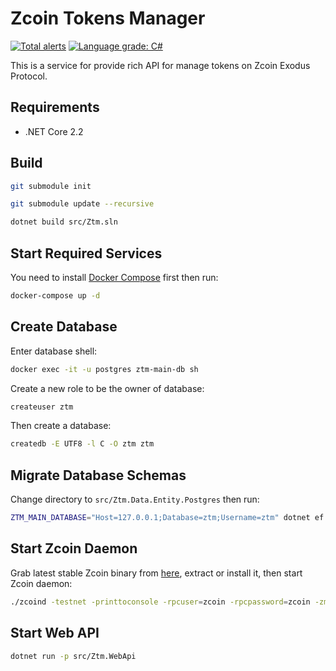 # Zcoin Tokens Manager
[![Total alerts](https://img.shields.io/lgtm/alerts/g/zcoinofficial/ztm.svg?logo=lgtm&logoWidth=18)](https://lgtm.com/projects/g/zcoinofficial/ztm/alerts/) [![Language grade: C#](https://img.shields.io/lgtm/grade/csharp/g/zcoinofficial/ztm.svg?logo=lgtm&logoWidth=18)](https://lgtm.com/projects/g/zcoinofficial/ztm/context:csharp)

This is a service for provide rich API for manage tokens on Zcoin Exodus Protocol.

## Requirements

- .NET Core 2.2

## Build

```sh
git submodule init
```

```sh
git submodule update --recursive
```

```sh
dotnet build src/Ztm.sln
```

## Start Required Services

You need to install [Docker Compose](https://docs.docker.com/compose/) first then run:

```sh
docker-compose up -d
```

## Create Database

Enter database shell:

```sh
docker exec -it -u postgres ztm-main-db sh
```

Create a new role to be the owner of database:

```sh
createuser ztm
```

Then create a database:

```sh
createdb -E UTF8 -l C -O ztm ztm
```

## Migrate Database Schemas

Change directory to `src/Ztm.Data.Entity.Postgres` then run:

```sh
ZTM_MAIN_DATABASE="Host=127.0.0.1;Database=ztm;Username=ztm" dotnet ef database update
```

## Start Zcoin Daemon

Grab latest stable Zcoin binary from [here](https://github.com/zcoinofficial/zcoin/releases), extract or install it,
then start Zcoin daemon:

```sh
./zcoind -testnet -printtoconsole -rpcuser=zcoin -rpcpassword=zcoin -zmqpubhashblock=tcp://127.0.0.1:28332
```

## Start Web API

```sh
dotnet run -p src/Ztm.WebApi
```

